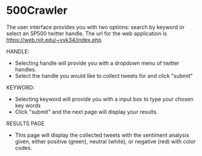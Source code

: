 # 500Crawler

The user interface provides you with two options: search by keyword or select an SP500 twitter handle.
The url for the web application is https://web.njit.edu/~vvk34/index.php

HANDLE:
- Selecting handle will provide you with a dropdown menu of twitter handles.
- Select the handle you would like to collect tweets for and click "submit"

KEYWORD:
- Selecting keyword will provide you with a input box to type your chosen key words
- Click "submit" and the next page will display your results.


RESULTS PAGE
- This page will display the collected tweets with the sentiment analysis given, either positive (green), neutral (white), or negative (red) with color codes.
  

